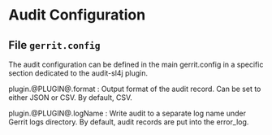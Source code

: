 Audit Configuration
===================

File `gerrit.config`
--------------------

The audit configuration can be defined in the main gerrit.config
in a specific section dedicated to the audit-sl4j plugin.

plugin.@PLUGIN@.format
:	Output format of the audit record. Can be set to either JSON
    or CSV. By default, CSV.
    
plugin.@PLUGIN@.logName
:	Write audit to a separate log name under Gerrit logs directory.
    By default, audit records are put into the error_log.
